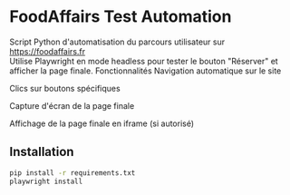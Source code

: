 # FoodAffairs Test Automation

Script Python d'automatisation du parcours utilisateur sur https://foodaffairs.fr  
Utilise Playwright en mode headless pour tester le bouton "Réserver" et afficher la page finale. Fonctionnalités
Navigation automatique sur le site

Clics sur boutons spécifiques

Capture d'écran de la page finale

Affichage de la page finale en iframe (si autorisé)

## Installation

```bash
pip install -r requirements.txt
playwright install
